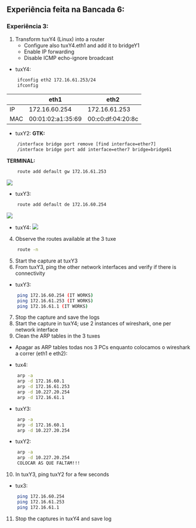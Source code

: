 ## Experiência feita na Bancada 6:

### Experiência 3:
1. Transform tuxY4 (Linux) into a router
    - Configure also tuxY4.eth1 and add it to bridgeY1
    - Enable IP forwarding
    - Disable ICMP echo-ignore broadcast

- tuxY4:
```bash
    ifconfig eth2 172.16.61.253/24
    ifconfig
```
|     |        eth1       |         eth2      |
| --- |        ---        |         ---       |
| IP  |   172.16.60.254   |    172.16.61.253  |
| MAC | 00:01:02:a1:35:69 | 00:c0:df:04:20:8c |

- tuxY2:
**GTK:**
```bash
    /interface bridge port remove [find interface=ether7]
    /interface bridge port add interface=ether7 bridge=bridge61
```
**TERMINAL:**
```bash
    route add default gw 172.16.61.253
```
![](docs\img\exp3-term2.jpg)

- tuxY3:
```bash
    route add default de 172.16.60.254
```
![](docs\img\exp3-term3.jpg)

- tuxY4:
![](docs\img\exp3-term4.jpg)

4. Observe the routes available at the 3 tuxe
```bash
    route -n
```

5. Start the capture at tuxY3
6. From tuxY3, ping the other network interfaces and verify if there is connectivity
- tuxY3:
```bash
    ping 172.16.60.254 (IT WORKS)
    ping 172.16.61.253 (IT WORKS)
    ping 172.16.61.1 (IT WORKS)
```

7. Stop the capture and save the logs
8. Start the capture in tuxY4; use 2 instances of wireshark, one per network interface
9. Clean the ARP tables in the 3 tuxes
- Apagar as ARP tables todas nos 3 PCs enquanto colocamos o wireshark a correr (eth1 e eth2):

- tux4:
```bash
    arp -a
    arp -d 172.16.60.1
    arp -d 172.16.61.253
    arp -d 10.227.20.254
    arp -d 172.16.61.1
```

- tuxY3:
```bash
    arp -a
    arp -d 172.16.60.1
    arp -d 10.227.20.254
```

- tuxY2:
```bash
    arp -a
    arp -d 10.227.20.254
    COLOCAR AS QUE FALTAM!!!
```

10. In tuxY3, ping tuxY2 for a few seconds
- tux3:
```bash
    ping 172.16.60.254
    ping 172.16.61.253
    ping 172.16.61.1
```
11. Stop the captures in tuxY4 and save log